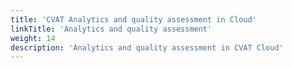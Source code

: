 ```yaml
---
title: 'CVAT Analytics and quality assessment in Cloud'
linkTitle: 'Analytics and quality assessment'
weight: 14
description: 'Analytics and quality assessment in CVAT Cloud'
---
```

